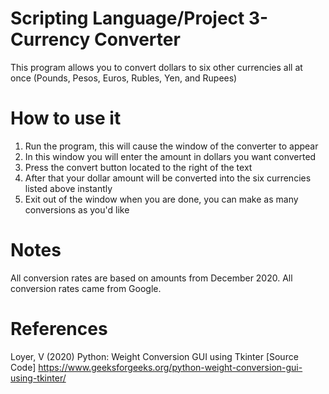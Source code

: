# Scripting Language/Project 3- Currency Converter

This program allows you to convert dollars to six other currencies all at once
(Pounds, Pesos, Euros, Rubles, Yen, and Rupees)

# How to use it

1. Run the program, this will cause the window of 
   the converter to appear
2. In this window you will enter the amount in dollars
   you want converted
3. Press the convert button located to the right
   of the text
4. After that your dollar amount will be converted
   into the six currencies listed above instantly
5. Exit out of the window when you are done, you
   can make as many conversions as you'd like
   
# Notes

All conversion rates are based on amounts from December 2020.
All conversion rates came from Google.

# References

Loyer, V (2020) Python: Weight Conversion GUI using Tkinter [Source Code] https://www.geeksforgeeks.org/python-weight-conversion-gui-using-tkinter/
